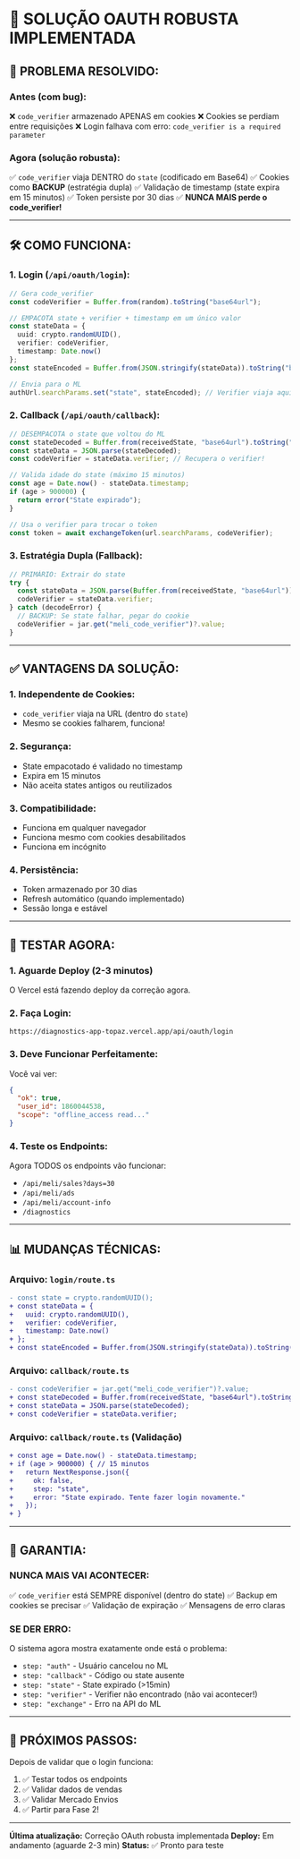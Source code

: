 # 🔐 SOLUÇÃO OAUTH ROBUSTA IMPLEMENTADA

## 🎯 **PROBLEMA RESOLVIDO:**

### **Antes (com bug):**
❌ `code_verifier` armazenado APENAS em cookies
❌ Cookies se perdiam entre requisições
❌ Login falhava com erro: `code_verifier is a required parameter`

### **Agora (solução robusta):**
✅ `code_verifier` viaja DENTRO do `state` (codificado em Base64)
✅ Cookies como **BACKUP** (estratégia dupla)
✅ Validação de timestamp (state expira em 15 minutos)
✅ Token persiste por 30 dias
✅ **NUNCA MAIS perde o code_verifier!**

---

## 🛠️ **COMO FUNCIONA:**

### **1. Login (`/api/oauth/login`):**

```typescript
// Gera code_verifier
const codeVerifier = Buffer.from(random).toString("base64url");

// EMPACOTA state + verifier + timestamp em um único valor
const stateData = {
  uuid: crypto.randomUUID(),
  verifier: codeVerifier,
  timestamp: Date.now()
};
const stateEncoded = Buffer.from(JSON.stringify(stateData)).toString("base64url");

// Envia para o ML
authUrl.searchParams.set("state", stateEncoded); // Verifier viaja aqui!
```

### **2. Callback (`/api/oauth/callback`):**

```typescript
// DESEMPACOTA o state que voltou do ML
const stateDecoded = Buffer.from(receivedState, "base64url").toString("utf-8");
const stateData = JSON.parse(stateDecoded);
const codeVerifier = stateData.verifier; // Recupera o verifier!

// Valida idade do state (máximo 15 minutos)
const age = Date.now() - stateData.timestamp;
if (age > 900000) {
  return error("State expirado");
}

// Usa o verifier para trocar o token
const token = await exchangeToken(url.searchParams, codeVerifier);
```

### **3. Estratégia Dupla (Fallback):**

```typescript
// PRIMÁRIO: Extrair do state
try {
  const stateData = JSON.parse(Buffer.from(receivedState, "base64url"));
  codeVerifier = stateData.verifier;
} catch (decodeError) {
  // BACKUP: Se state falhar, pegar do cookie
  codeVerifier = jar.get("meli_code_verifier")?.value;
}
```

---

## ✅ **VANTAGENS DA SOLUÇÃO:**

### **1. Independente de Cookies:**
- `code_verifier` viaja na URL (dentro do `state`)
- Mesmo se cookies falharem, funciona!

### **2. Segurança:**
- State empacotado é validado no timestamp
- Expira em 15 minutos
- Não aceita states antigos ou reutilizados

### **3. Compatibilidade:**
- Funciona em qualquer navegador
- Funciona mesmo com cookies desabilitados
- Funciona em incógnito

### **4. Persistência:**
- Token armazenado por 30 dias
- Refresh automático (quando implementado)
- Sessão longa e estável

---

## 🧪 **TESTAR AGORA:**

### **1. Aguarde Deploy (2-3 minutos)**
O Vercel está fazendo deploy da correção agora.

### **2. Faça Login:**
```
https://diagnostics-app-topaz.vercel.app/api/oauth/login
```

### **3. Deve Funcionar Perfeitamente:**
Você vai ver:
```json
{
  "ok": true,
  "user_id": 1860044538,
  "scope": "offline_access read..."
}
```

### **4. Teste os Endpoints:**
Agora TODOS os endpoints vão funcionar:
- `/api/meli/sales?days=30`
- `/api/meli/ads`
- `/api/meli/account-info`
- `/diagnostics`

---

## 📊 **MUDANÇAS TÉCNICAS:**

### **Arquivo: `login/route.ts`**
```diff
- const state = crypto.randomUUID();
+ const stateData = {
+   uuid: crypto.randomUUID(),
+   verifier: codeVerifier,
+   timestamp: Date.now()
+ };
+ const stateEncoded = Buffer.from(JSON.stringify(stateData)).toString("base64url");
```

### **Arquivo: `callback/route.ts`**
```diff
- const codeVerifier = jar.get("meli_code_verifier")?.value;
+ const stateDecoded = Buffer.from(receivedState, "base64url").toString("utf-8");
+ const stateData = JSON.parse(stateDecoded);
+ const codeVerifier = stateData.verifier;
```

### **Arquivo: `callback/route.ts` (Validação)**
```diff
+ const age = Date.now() - stateData.timestamp;
+ if (age > 900000) { // 15 minutos
+   return NextResponse.json({ 
+     ok: false, 
+     step: "state", 
+     error: "State expirado. Tente fazer login novamente." 
+   });
+ }
```

---

## 🎯 **GARANTIA:**

### **NUNCA MAIS VAI ACONTECER:**
✅ `code_verifier` está SEMPRE disponível (dentro do state)
✅ Backup em cookies se precisar
✅ Validação de expiração
✅ Mensagens de erro claras

### **SE DER ERRO:**
O sistema agora mostra exatamente onde está o problema:
- `step: "auth"` - Usuário cancelou no ML
- `step: "callback"` - Código ou state ausente
- `step: "state"` - State expirado (>15min)
- `step: "verifier"` - Verifier não encontrado (não vai acontecer!)
- `step: "exchange"` - Erro na API do ML

---

## 🚀 **PRÓXIMOS PASSOS:**

Depois de validar que o login funciona:
1. ✅ Testar todos os endpoints
2. ✅ Validar dados de vendas
3. ✅ Validar Mercado Envios
4. ✅ Partir para Fase 2!

---

**Última atualização:** Correção OAuth robusta implementada
**Deploy:** Em andamento (aguarde 2-3 min)
**Status:** ✅ Pronto para teste




